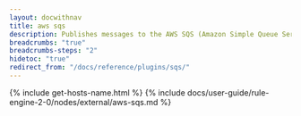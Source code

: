 ```yaml
---
layout: docwithnav
title: aws sqs
description: Publishes messages to the AWS SQS (Amazon Simple Queue Service).
breadcrumbs: "true"
breadcrumbs-steps: "2"
hidetoc: "true"
redirect_from: "/docs/reference/plugins/sqs/"
---
```


{% include get-hosts-name.html %}
{% include docs/user-guide/rule-engine-2-0/nodes/external/aws-sqs.md %}
